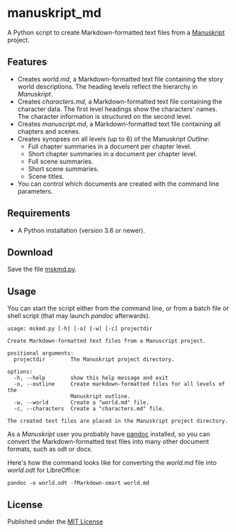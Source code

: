 # manuskript_md

A Python script to create Markdown-formatted text files from a [Manuskript](https://www.theologeek.ch/manuskript/) project.

## Features

- Creates *world.md*, a Markdown-formatted text file containing the story world descriptions. 
  The heading levels reflect the hierarchy in *Manuskript*. 
- Creates *characters.md*, a Markdown-formatted text file containing the character data.
  The first level headings show the characters' names. 
  The character information is structured on the second level.
- Creates *manuscript.md*, a Markdown-formatted text file containing all chapters and scenes.
- Creates synopses on all levels (up to 6) of the Manuskript *Outline*:
    - Full chapter summaries in a document per chapter level.
    - Short chapter summaries in a document per chapter level.
    - Full scene summaries.
    - Short scene summaries.
    - Scene titles.
- You can control which documents are created with the command line parameters. 

## Requirements

- A Python installation (version 3.6 or newer).

## Download

Save the file [mskmd.py](https://raw.githubusercontent.com/peter88213/convert_manuskript/main/mskmd/mskmd.py).

## Usage

You can start the script either from the command line, or 
from a batch file or shell script (that may launch *pandoc* afterwards). 

```
usage: mskmd.py [-h] [-o] [-w] [-c] projectdir

Create Markdown-formatted text files from a Manuscript project.

positional arguments:
  projectdir        The Manuskript project directory.

options:
  -h, --help        show this help message and exit
  -o, --outline     Create markdown-formatted files for all levels of the
                    Manuskript outline.
  -w, --world       Create a "world.md" file.
  -c, --characters  Create a "characters.md" file.

The created text files are placed in the Manuskript project directory.
```

As a *Manuskript* user you probably have [pandoc](https://pandoc.org/) installed, 
so you can convert the Markdown-formatted text files into many other document formats, 
such as odt or docx. 

Here's how the command looks like for converting the *world.md* file into
*world.odt* for LibreOffice:

`pandoc -o world.odt -fMarkdown-smart world.md`




## License

Published under the [MIT License](https://opensource.org/licenses/mit-license.php)
